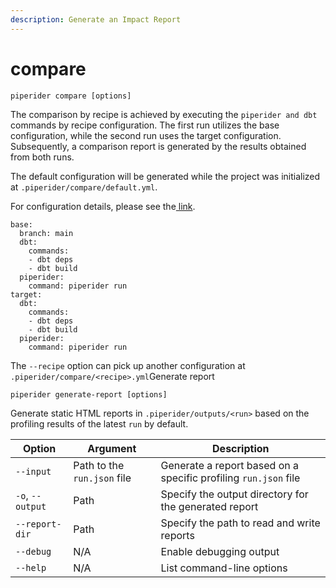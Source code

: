 ```yaml
---
description: Generate an Impact Report
---
```


# compare

```
piperider compare [options]
```

The comparison by recipe is achieved by executing the `piperider and dbt` commands by recipe configuration. The first run utilizes the base configuration, while the second run uses the target configuration. Subsequently, a comparison report is generated by the results obtained from both runs.

The default configuration will be generated while the project was initialized at `.piperider/compare/default.yml`.

For configuration details, please see the[ link](../../get-started/compare.md#comparison-recipe).

```
base:
  branch: main
  dbt:
    commands:
    - dbt deps
    - dbt build
  piperider:
    command: piperider run
target:
  dbt:
    commands:
    - dbt deps
    - dbt build
  piperider:
    command: piperider run
```

The `--recipe` option can pick up another configuration at `.piperider/compare/<recipe>.yml`Generate report

```shell
piperider generate-report [options]
```

Generate static HTML reports in `.piperider/outputs/<run>`  based on the profiling results of the latest `run` by default.

| Option           | Argument                    | Description                                                     |
| ---------------- | --------------------------- | --------------------------------------------------------------- |
| `--input`        | Path to the `run.json` file | Generate a report based on a specific profiling `run.json` file |
| `-o`, `--output` | Path                        | Specify the output directory for the generated report           |
| `--report-dir`   | Path                        | Specify the path to read and write reports                      |
| `--debug`        | N/A                         | Enable debugging output                                         |
| `--help`         | N/A                         | List command-line options                                       |
